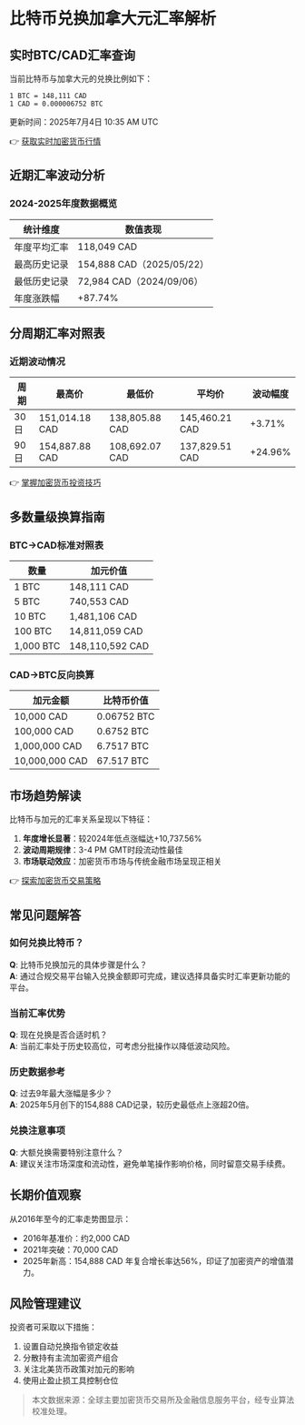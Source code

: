 # 比特币兑换加拿大元汇率解析

## 实时BTC/CAD汇率查询
当前比特币与加拿大元的兑换比例如下：
```
1 BTC = 148,111 CAD  
1 CAD = 0.000006752 BTC  
```
更新时间：2025年7月4日 10:35 AM UTC

👉 [获取实时加密货币行情](https://bit.ly/okx_welcome)

## 近期汇率波动分析
### 2024-2025年度数据概览
| 统计维度 | 数值表现 |
|---------|----------|
| 年度平均汇率 | 118,049 CAD |
| 最高历史记录 | 154,888 CAD（2025/05/22） |
| 最低历史记录 | 72,984 CAD（2024/09/06） |
| 年度涨跌幅 | +87.74% |

## 分周期汇率对照表
### 近期波动情况
| 周期 | 最高价 | 最低价 | 平均价 | 波动幅度 |
|------|-------|-------|-------|----------|
| 30日 | 151,014.18 CAD | 138,805.88 CAD | 145,460.21 CAD | +3.71% |
| 90日 | 154,887.88 CAD | 108,692.07 CAD | 137,829.51 CAD | +24.96% |

👉 [掌握加密货币投资技巧](https://bit.ly/okx_welcome)

## 多数量级换算指南
### BTC→CAD标准对照表
| 数量 | 加元价值 |
|------|----------|
| 1 BTC | 148,111 CAD |
| 5 BTC | 740,553 CAD |
| 10 BTC | 1,481,106 CAD |
| 100 BTC | 14,811,059 CAD |
| 1,000 BTC | 148,110,592 CAD |

### CAD→BTC反向换算
| 加元金额 | 比特币价值 |
|---------|------------|
| 10,000 CAD | 0.06752 BTC |
| 100,000 CAD | 0.6752 BTC |
| 1,000,000 CAD | 6.7517 BTC |
| 10,000,000 CAD | 67.517 BTC |

## 市场趋势解读
比特币与加元的汇率关系呈现以下特征：
1. **年度增长显著**：较2024年低点涨幅达+10,737.56%
2. **波动周期规律**：3-4 PM GMT时段流动性最佳
3. **市场联动效应**：加密货币市场与传统金融市场呈现正相关

👉 [探索加密货币交易策略](https://bit.ly/okx_welcome)

## 常见问题解答
### 如何兑换比特币？
**Q**: 比特币兑换加元的具体步骤是什么？  
**A**: 通过合规交易平台输入兑换金额即可完成，建议选择具备实时汇率更新功能的平台。

### 当前汇率优势
**Q**: 现在兑换是否合适时机？  
**A**: 当前汇率处于历史较高位，可考虑分批操作以降低波动风险。

### 历史数据参考
**Q**: 过去9年最大涨幅是多少？  
**A**: 2025年5月创下的154,888 CAD记录，较历史最低点上涨超20倍。

### 兑换注意事项
**Q**: 大额兑换需要特别注意什么？  
**A**: 建议关注市场深度和流动性，避免单笔操作影响价格，同时留意交易手续费。

## 长期价值观察
从2016年至今的汇率走势图显示：
- 2016年基准价：约2,000 CAD
- 2021年突破：70,000 CAD
- 2025年新高：154,888 CAD
年复合增长率达56%，印证了加密资产的增值潜力。

## 风险管理建议
投资者可采取以下措施：
1. 设置自动兑换指令锁定收益
2. 分散持有主流加密资产组合
3. 关注北美货币政策对加元的影响
4. 使用止盈止损工具控制仓位

> 本文数据来源：全球主要加密货币交易所及金融信息服务平台，经专业算法校准处理。